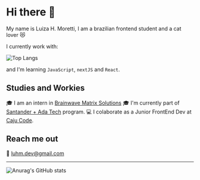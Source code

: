 # Hi there 👋

My name is Luiza H. Moretti, I am a brazilian frontend student and a cat lover 😻

I currently work with:

![Top Langs](https://github-readme-stats.vercel.app/api/top-langs/?username=luhm&hide_title=true&layout=compact)

and I'm learning `JavaScript`, `nextJS` and `React`.

## Studies and Workies

:mortar_board: I am an intern in [Brainwave Matrix Solutions](https://www.linkedin.com/company/brainwave-matrix-solutions/posts/?feedView=all)
:mortar_board: I'm currently part of [Santander + Ada Tech](https://app.santanderopenacademy.com/pt-BR/program/santander-tech) program.
💻 I colaborate as a Junior FrontEnd Dev at [Caju Code](https://www.linkedin.com/company/caju-code/).

## Reach me out

📧 luhm.dev@gmail.com

---

![Anurag's GitHub stats](https://github-readme-stats.vercel.app/api?username=luhm&show_icons=true&hide=contribs&theme=buefy)









<!--
**luhm/luhm** is a ✨ _special_ ✨ repository because its `README.md` (this file) appears on your GitHub profile.

Here are some ideas to get you started:

- 🔭 I’m currently working on ...
- 🌱 I’m currently learning ...
- 👯 I’m looking to collaborate on ...
- 🤔 I’m looking for help with ...
- 💬 Ask me about ...
- 📫 How to reach me: ...
- 😄 Pronouns: ...
- ⚡ Fun fact: ...
-->
